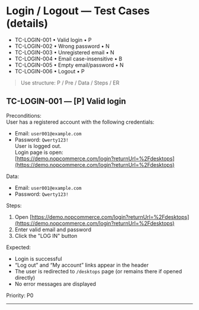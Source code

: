 # Login / Logout — Test Cases (details)
- TC-LOGIN-001 • Valid login • P
- TC-LOGIN-002 • Wrong password • N
- TC-LOGIN-003 • Unregistered email • N
- TC-LOGIN-004 • Email case-insensitive • B
- TC-LOGIN-005 • Empty email/password • N
- TC-LOGIN-006 • Logout • P

> Use structure: P / Pre / Data / Steps / ER

## TC-LOGIN-001 — [P] Valid login

Preconditions:  
User has a registered account with the following credentials:  
- Email: `user001@example.com`  
- Password: `Qwerty123!`  
User is logged out.  
Login page is open:  
[https://demo.nopcommerce.com/login?returnUrl=%2Fdesktops](https://demo.nopcommerce.com/login?returnUrl=%2Fdesktops)

Data:  
- Email: `user001@example.com`  
- Password: `Qwerty123!`

Steps:  
1) Open [https://demo.nopcommerce.com/login?returnUrl=%2Fdesktops](https://demo.nopcommerce.com/login?returnUrl=%2Fdesktops)  
2) Enter valid email and password  
3) Click the "LOG IN" button

Expected:  
- Login is successful  
- “Log out” and “My account” links appear in the header  
- The user is redirected to `/desktops` page (or remains there if opened directly)  
- No error messages are displayed

Priority: P0

---

